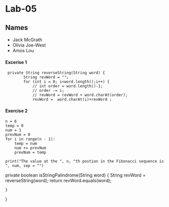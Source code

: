 # Lab-05

## Names
* Jack McGrath
* Olivia Joe-West
* Amos Lou

#### Excerise 1
```
 private String reverseString(String word) {
        String revWord = "";
        for (int i = 0; i<word.length();i++) {
            // int order = word.length()-1;
            // order -= i;
            // revWord = revWord + word.charAt(order);
            revWord =  word.charAt(i)+revWord ;
```  
#### Exercise 2
```
n = 6
temp = 0
num = 1
prevNum = 0
for i in range(n - 1):
    temp = num
    num += prevNum
    prevNum = temp

print("The value at the ", n, "th postion in the Fibonacci sequence is ", num, sep = "")
```
  private boolean isStringPalindrome(String word) {
        String revWord = reverseString(word);
        return revWord.equals(word);
        
    }
    
}

